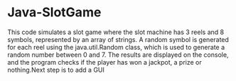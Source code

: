 # Java-SlotGame
This code simulates a slot game where the slot machine has 3 reels and 8 symbols, represented by an array of strings. A random symbol is generated for each reel using the java.util.Random class, which is used to generate a random number between 0 and 7. The results are displayed on the console, and the program checks if the player has won a jackpot, a prize or nothing.Next step is to add a GUI
